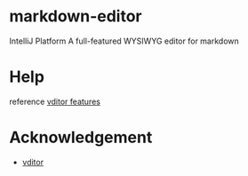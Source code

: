 # markdown-editor
IntelliJ Platform A full-featured WYSIWYG editor for markdown

# Help
reference [vditor features](https://github.com/Vanessa219/vditor/blob/master/README_en_US.md#--features)

# Acknowledgement
* [vditor](https://github.com/Vanessa219/vditor)
